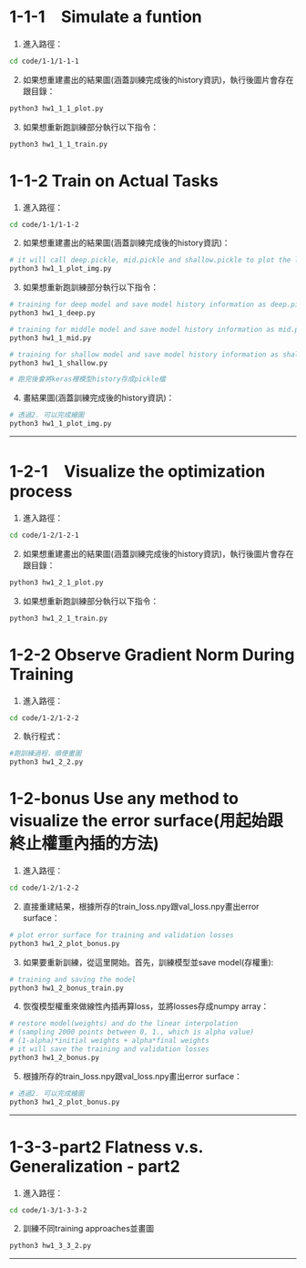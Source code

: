 # 1-1-1　Simulate a funtion
1. 進入路徑：<br>
```Bash
cd code/1-1/1-1-1
```
2. 如果想重建畫出的結果圖(涵蓋訓練完成後的history資訊)，執行後圖片會存在跟目錄：<br>
```Bash
python3 hw1_1_1_plot.py
```
3. 如果想重新跑訓練部分執行以下指令：
```Bash
python3 hw1_1_1_train.py
```
# 1-1-2 Train on Actual Tasks
1. 進入路徑：<br>
```Bash
cd code/1-1/1-1-2
```
2. 如果想重建畫出的結果圖(涵蓋訓練完成後的history資訊)：<br>
```Bash
# it will call deep.pickle, mid.pickle and shallow.pickle to plot the loss and acc.
python3 hw1_1_plot_img.py
```
3. 如果想重新跑訓練部分執行以下指令：<br>
```Bash
# training for deep model and save model history information as deep.pickle
python3 hw1_1_deep.py

# training for middle model and save model history information as mid.pickle
python3 hw1_1_mid.py

# training for shallow model and save model history information as shallow.pickle
python3 hw1_1_shallow.py

# 跑完後會將keras裡模型history存成pickle檔
```
4. 畫結果圖(涵蓋訓練完成後的history資訊)：<br>
```Bash
# 透過2. 可以完成繪圖
python3 hw1_1_plot_img.py
```
______________________________________________________
# 1-2-1　Visualize the optimization process
1. 進入路徑：<br>
```Bash
cd code/1-2/1-2-1
```
2. 如果想重建畫出的結果圖(涵蓋訓練完成後的history資訊)，執行後圖片會存在跟目錄：<br>
```Bash
python3 hw1_2_1_plot.py
```
3. 如果想重新跑訓練部分執行以下指令：
```Bash
python3 hw1_2_1_train.py
```
# 1-2-2 Observe Gradient Norm During Training
1. 進入路徑： <br>
```Bash
cd code/1-2/1-2-2
```
2. 執行程式： <br>
```Bash
#跑訓練過程，順便畫圖
python3 hw1_2_2.py
```
# 1-2-bonus Use any method to visualize the error surface(用起始跟終止權重內插的方法)
1. 進入路徑： <br>
```Bash
cd code/1-2/1-2-2
```
2. 直接重建結果，根據所存的train_loss.npy跟val_loss.npy畫出error surface：<br>
```Bash
# plot error surface for training and validation losses
python3 hw1_2_plot_bonus.py
```
3. 如果要重新訓練，從這里開始。首先，訓練模型並save model(存權重):<br>
```Bash
# training and saving the model
python3 hw1_2_bonus_train.py
```
4. 恢復模型權重來做線性內插再算loss，並將losses存成numpy array：<br>
```Bash
# restore model(weights) and do the linear interpolation
# (sampling 2000 points between 0, 1., which is alpha value)
# (1-alpha)*initial weights + alpha*final weights
# it will save the training and validation losses
python3 hw1_2_bonus.py
```
5. 根據所存的train_loss.npy跟val_loss.npy畫出error surface：<br>
```Bash
# 透過2. 可以完成繪圖
python3 hw1_2_plot_bonus.py
```
_________________________________________________

# 1-3-3-part2 Flatness v.s. Generalization - part2
1. 進入路徑：<br>
```Bash
cd code/1-3/1-3-3-2
```
2. 訓練不同training approaches並畫圖<br>
```Bash
python3 hw1_3_3_2.py
```
__________________________________________________

